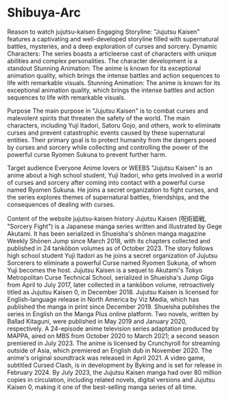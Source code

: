 # Shibuya-Arc

Reason to watch jujutsu-kaisen
Engaging Storyline: "Jujutsu Kaisen" features a captivating and well-developed storyline filled with supernatural battles, mysteries, and a deep exploration of curses and sorcery.
Dynamic Characters: The series boasts a articleerse cast of characters with unique abilities and complex personalities. The character development is a standout
Stunning Animation: The anime is known for its exceptional animation quality, which brings the intense battles and action sequences to life with remarkable visuals.
Stunning Animation: The anime is known for its exceptional animation quality, which brings the intense battles and action sequences to life with remarkable visuals.


Purpose
The main purpose in "Jujutsu Kaisen" is to combat curses and malevolent spirits that threaten the safety of the world. The main characters, including Yuji Itadori, Satoru Gojo, and others, work to eliminate curses and prevent catastrophic events caused by these supernatural entities. Their primary goal is to protect humanity from the dangers posed by curses and sorcery while collecting and controlling the power of the powerful curse Ryomen Sukuna to prevent further harm.

Target audience
Everyone
Anime lovers or WEEBS
"Jujutsu Kaisen" is an anime about a high school student, Yuji Itadori, who gets involved in a world of curses and sorcery after coming into contact with a powerful curse named Ryomen Sukuna. He joins a secret organization to fight curses, and the series explores themes of supernatural battles, friendships, and the consequences of dealing with curses.

Content of the website
jujutsu-kaisen history
Jujutsu Kaisen (呪術廻戦, "Sorcery Fight") is a Japanese manga series written and illustrated by Gege Akutami. It has been serialized in Shueisha's shōnen manga magazine Weekly Shōnen Jump since March 2018, with its chapters collected and published in 24 tankōbon volumes as of October 2023. 
The story follows high school student Yuji Itadori as he joins a secret organization of Jujutsu Sorcerers to eliminate a powerful Curse named Ryomen Sukuna, of whom Yuji becomes the host. 
Jujutsu Kaisen is a sequel to Akutami's Tokyo Metropolitan Curse Technical School, serialized in Shueisha's Jump Giga from April to July 2017, later collected in a tankōbon volume, retroactively titled as Jujutsu Kaisen 0, in December 2018. 
Jujutsu Kaisen is licensed for English-language release in North America by Viz Media, which has published the manga in print since December 2019. Shueisha publishes the series in English on the Manga Plus online platform. Two novels, written by Ballad Kitaguni, were published in May 2019 and January 2020, respectively. 
A 24-episode anime television series adaptation produced by MAPPA, aired on MBS from October 2020 to March 2021; a second season premiered in July 2023. The anime is licensed by Crunchyroll for streaming outside of Asia, which premiered an English dub in November 2020. The anime's original soundtrack was released in April 2021. A video game, subtitled Cursed Clash, is in development by Byking and is set for release in February 2024. By July 2023, the Jujutsu Kaisen manga had over 80 million copies in circulation, including related novels, digital versions and Jujutsu Kaisen 0, making it one of the best-selling manga series of all time.
